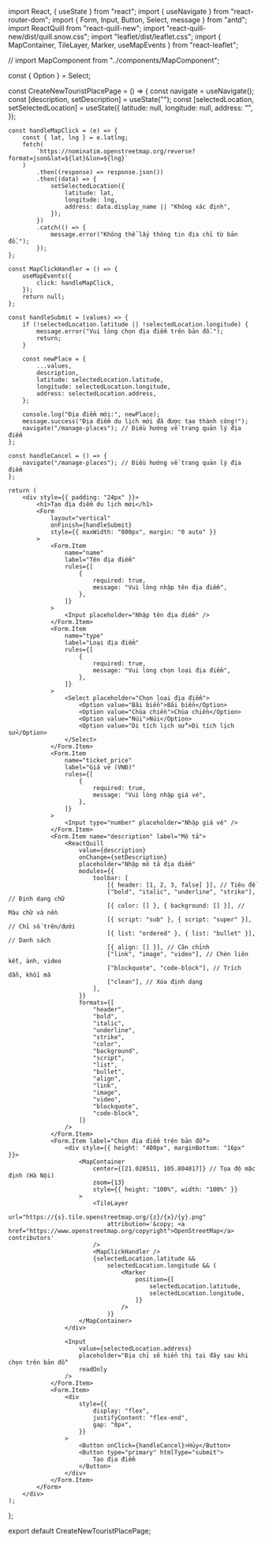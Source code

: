 import React, { useState } from "react";
import { useNavigate } from "react-router-dom";
import { Form, Input, Button, Select, message } from "antd";
import ReactQuill from "react-quill-new";
import "react-quill-new/dist/quill.snow.css";
import "leaflet/dist/leaflet.css";
import { MapContainer, TileLayer, Marker, useMapEvents } from "react-leaflet";

// import MapComponent from "../components/MapComponent";

const { Option } = Select;

const CreateNewTouristPlacePage = () => {
const navigate = useNavigate();
const [description, setDescription] = useState("");
const [selectedLocation, setSelectedLocation] = useState({
latitude: null,
longitude: null,
address: "",
});

    const handleMapClick = (e) => {
        const { lat, lng } = e.latlng;
        fetch(
            `https://nominatim.openstreetmap.org/reverse?format=json&lat=${lat}&lon=${lng}`
        )
            .then((response) => response.json())
            .then((data) => {
                setSelectedLocation({
                    latitude: lat,
                    longitude: lng,
                    address: data.display_name || "Không xác định",
                });
            })
            .catch(() => {
                message.error("Không thể lấy thông tin địa chỉ từ bản đồ.");
            });
    };

    const MapClickHandler = () => {
        useMapEvents({
            click: handleMapClick,
        });
        return null;
    };

    const handleSubmit = (values) => {
        if (!selectedLocation.latitude || !selectedLocation.longitude) {
            message.error("Vui lòng chọn địa điểm trên bản đồ.");
            return;
        }

        const newPlace = {
            ...values,
            description,
            latitude: selectedLocation.latitude,
            longitude: selectedLocation.longitude,
            address: selectedLocation.address,
        };

        console.log("Địa điểm mới:", newPlace);
        message.success("Địa điểm du lịch mới đã được tạo thành công!");
        navigate("/manage-places"); // Điều hướng về trang quản lý địa điểm
    };

    const handleCancel = () => {
        navigate("/manage-places"); // Điều hướng về trang quản lý địa điểm
    };

    return (
        <div style={{ padding: "24px" }}>
            <h1>Tạo địa điểm du lịch mới</h1>
            <Form
                layout="vertical"
                onFinish={handleSubmit}
                style={{ maxWidth: "800px", margin: "0 auto" }}
            >
                <Form.Item
                    name="name"
                    label="Tên địa điểm"
                    rules={[
                        {
                            required: true,
                            message: "Vui lòng nhập tên địa điểm",
                        },
                    ]}
                >
                    <Input placeholder="Nhập tên địa điểm" />
                </Form.Item>
                <Form.Item
                    name="type"
                    label="Loại địa điểm"
                    rules={[
                        {
                            required: true,
                            message: "Vui lòng chọn loại địa điểm",
                        },
                    ]}
                >
                    <Select placeholder="Chọn loại địa điểm">
                        <Option value="Bãi biển">Bãi biển</Option>
                        <Option value="Chùa chiền">Chùa chiền</Option>
                        <Option value="Núi">Núi</Option>
                        <Option value="Di tích lịch sử">Di tích lịch sử</Option>
                    </Select>
                </Form.Item>
                <Form.Item
                    name="ticket_price"
                    label="Giá vé (VNĐ)"
                    rules={[
                        {
                            required: true,
                            message: "Vui lòng nhập giá vé",
                        },
                    ]}
                >
                    <Input type="number" placeholder="Nhập giá vé" />
                </Form.Item>
                <Form.Item name="description" label="Mô tả">
                    <ReactQuill
                        value={description}
                        onChange={setDescription}
                        placeholder="Nhập mô tả địa điểm"
                        modules={{
                            toolbar: [
                                [{ header: [1, 2, 3, false] }], // Tiêu đề
                                ["bold", "italic", "underline", "strike"], // Định dạng chữ
                                [{ color: [] }, { background: [] }], // Màu chữ và nền
                                [{ script: "sub" }, { script: "super" }], // Chỉ số trên/dưới
                                [{ list: "ordered" }, { list: "bullet" }], // Danh sách
                                [{ align: [] }], // Căn chỉnh
                                ["link", "image", "video"], // Chèn liên kết, ảnh, video
                                ["blockquote", "code-block"], // Trích dẫn, khối mã
                                ["clean"], // Xóa định dạng
                            ],
                        }}
                        formats={[
                            "header",
                            "bold",
                            "italic",
                            "underline",
                            "strike",
                            "color",
                            "background",
                            "script",
                            "list",
                            "bullet",
                            "align",
                            "link",
                            "image",
                            "video",
                            "blockquote",
                            "code-block",
                        ]}
                    />
                </Form.Item>
                <Form.Item label="Chọn địa điểm trên bản đồ">
                    <div style={{ height: "400px", marginBottom: "16px" }}>
                        <MapContainer
                            center={[21.028511, 105.804817]} // Tọa độ mặc định (Hà Nội)
                            zoom={13}
                            style={{ height: "100%", width: "100%" }}
                        >
                            <TileLayer
                                url="https://{s}.tile.openstreetmap.org/{z}/{x}/{y}.png"
                                attribution='&copy; <a href="https://www.openstreetmap.org/copyright">OpenStreetMap</a> contributors'
                            />
                            <MapClickHandler />
                            {selectedLocation.latitude &&
                                selectedLocation.longitude && (
                                    <Marker
                                        position={[
                                            selectedLocation.latitude,
                                            selectedLocation.longitude,
                                        ]}
                                    />
                                )}
                        </MapContainer>
                    </div>

                    <Input
                        value={selectedLocation.address}
                        placeholder="Địa chỉ sẽ hiển thị tại đây sau khi chọn trên bản đồ"
                        readOnly
                    />
                </Form.Item>
                <Form.Item>
                    <div
                        style={{
                            display: "flex",
                            justifyContent: "flex-end",
                            gap: "8px",
                        }}
                    >
                        <Button onClick={handleCancel}>Hủy</Button>
                        <Button type="primary" htmlType="submit">
                            Tạo địa điểm
                        </Button>
                    </div>
                </Form.Item>
            </Form>
        </div>
    );

};

export default CreateNewTouristPlacePage;
